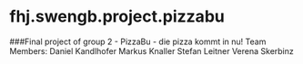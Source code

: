 # fhj.swengb.project.pizzabu

###Final project of group 2 - PizzaBu - die pizza kommt in nu!
Team Members:
      Daniel Kandlhofer
      Markus Knaller
      Stefan Leitner
      Verena Skerbinz
